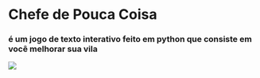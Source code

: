 # Chefe de Pouca Coisa
### é um jogo de texto interativo feito em python que consiste em você melhorar sua vila 

<img src="https://user-images.githubusercontent.com/95508790/183786131-9ddfccdb-3c46-44e0-ae53-41a83a5fd445.jpg"> 

